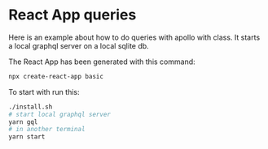 # React App queries

Here is an example about how to do queries with apollo with class. It starts a local graphql server on a local sqlite db.

The React App has been generated with this command:

```bash
npx create-react-app basic
```

To start with run this:

```bash
./install.sh
# start local graphql server
yarn gql
# in another terminal
yarn start
```
